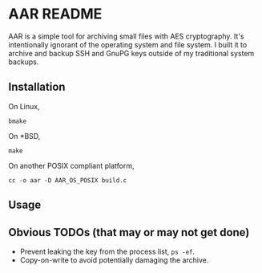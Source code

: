 # AAR README

AAR is a simple tool for archiving small files with AES
cryptography. It's intentionally ignorant of the operating system and
file system. I built it to archive and backup SSH and GnuPG keys
outside of my traditional system backups.

## Installation

On Linux,

    bmake

On \*BSD,

    make

On another POSIX compliant platform,

    cc -o aar -D AAR_OS_POSIX build.c

## Usage

## Obvious TODOs (that may or may not get done)

-   Prevent leaking the key from the process list, `ps -ef`.
-   Copy-on-write to avoid potentially damaging the archive.

